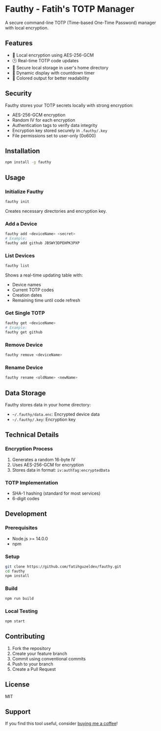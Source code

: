 # Fauthy - Fatih's TOTP Manager

A secure command-line TOTP (Time-based One-Time Password) manager with local encryption.

## Features

- 🔐 Local encryption using AES-256-GCM
- 🕒 Real-time TOTP code updates
- 💾 Secure local storage in user's home directory
- 🔄 Dynamic display with countdown timer
- 🎨 Colored output for better readability

## Security

Fauthy stores your TOTP secrets locally with strong encryption:
- AES-256-GCM encryption
- Random IV for each encryption
- Authentication tags to verify data integrity
- Encryption key stored securely in `.fauthy/.key`
- File permissions set to user-only (0o600)

## Installation

```bash
npm install -g fauthy
```

## Usage

### Initialize Fauthy
```bash
fauthy init
```
Creates necessary directories and encryption key.

### Add a Device
```bash
fauthy add <deviceName> <secret>
# Example:
fauthy add github JBSWY3DPEHPK3PXP
```

### List Devices
```bash
fauthy list
```
Shows a real-time updating table with:
- Device names
- Current TOTP codes
- Creation dates
- Remaining time until code refresh

### Get Single TOTP
```bash
fauthy get <deviceName>
# Example:
fauthy get github
```

### Remove Device
```bash
fauthy remove <deviceName>
```

### Rename Device
```bash
fauthy rename <oldName> <newName>
```

## Data Storage

Fauthy stores data in your home directory:
- `~/.fauthy/data.enc`: Encrypted device data
- `~/.fauthy/.key`: Encryption key

## Technical Details

### Encryption Process
1. Generates a random 16-byte IV
2. Uses AES-256-GCM for encryption
3. Stores data in format: `iv:authTag:encryptedData`

### TOTP Implementation
- SHA-1 hashing (standard for most services)
- 6-digit codes

## Development

### Prerequisites
- Node.js >= 14.0.0
- npm

### Setup
```bash
git clone https://github.com/fatihguzeldev/fauthy.git
cd fauthy
npm install
```

### Build
```bash
npm run build
```

### Local Testing
```bash
npm start
```

## Contributing

1. Fork the repository
2. Create your feature branch
3. Commit using conventional commits
4. Push to your branch
5. Create a Pull Request

## License

MIT

## Support

If you find this tool useful, consider [buying me a coffee](https://buymeacoffee.com/fatihguzel)!